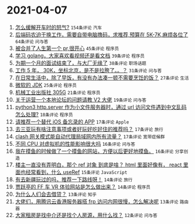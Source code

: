 # 2021-04-07

1. [怎么缓解开车时的怒气?](https://www.v2ex.com/t/768549) `154条评论` `汽车`
1. [后端码农迫于换工作，需要自带电脑撸码，求推荐,预算在 5K-7K,麻烦各位了](https://www.v2ex.com/t/768560) `64条评论` `问与答`
1. [被合并了人生第一个 pr,很开心](https://www.v2ex.com/t/768587) `45条评论` `程序员`
1. [学习 golang，大家喜欢看视频还是看文档](https://www.v2ex.com/t/768566) `39条评论` `程序员`
1. [为期一个月的面试结束了，与大厂无缘了](https://www.v2ex.com/t/768638) `38条评论` `职场话题`
1. [工作 5 年， 30K，坐标北京，是不是拉胯了。。？](https://www.v2ex.com/t/768623) `31条评论` `问与答`
1. [在日常生活中，除了早饭，有没有办法凑一顿不需要烹饪的饭？](https://www.v2ex.com/t/768721) `27条评论` `生活`
1. [微软的 JDK](https://www.v2ex.com/t/768565) `25条评论` `程序员`
1. [机械工业出版社 305G](https://www.v2ex.com/t/768558) `21条评论` `程序员`
1. [关于运营一个本地论坛的问题请教 V2 大佬](https://www.v2ex.com/t/768680) `19条评论` `问与答`
1. [python3 http.server 作为小文件服务器时，通过 url 访问文件遇到中文乱码怎么处理?](https://www.v2ex.com/t/768671) `18条评论` `程序员`
1. [请推荐一个替代 iOS 备忘录的 APP](https://www.v2ex.com/t/768706) `17条评论` `Apple`
1. [去三亚玩有啥注意事项或者好玩好吃好住的推荐吗？](https://www.v2ex.com/t/768685) `17条评论` `旅行`
1. [clash 网关模式能自动代理局域网内所有流量？](https://www.v2ex.com/t/768647) `17条评论` `宽带症候群`
1. [不同 CPU 对虚拟机的性能影响很大吗](https://www.v2ex.com/t/768752) `16条评论` `问与答`
1. [我在摸鱼的时候做了一个摸鱼的网站，方便以后更好地摸鱼。](https://www.v2ex.com/t/768727) `16条评论` `分享创造`
1. [楼主一直没有弄明白，那个 ref 对象 到底是啥？ html 里面好像有， react 里面也经常看到，什么 useRef](https://www.v2ex.com/t/768757) `15条评论` `JavaScript`
1. [有去新疆玩过的吗，推荐一下路线呀！](https://www.v2ex.com/t/768729) `14条评论` `旅行`
1. [贾跃亭的 FF 车 VR 体验网站是怎么做出来？](https://www.v2ex.com/t/768593) `14条评论` `程序员`
1. [为什么人们会去借贷？](https://www.v2ex.com/t/768756) `13条评论` `知乎`
1. [大佬们，用腾讯云香港服务器搭 frp 访问内网很慢，怎么解决呢](https://www.v2ex.com/t/768555) `13条评论` `路由器`
1. [大家租房是找中介还是找个人房源，用什么找？](https://www.v2ex.com/t/768751) `12条评论` `问与答`
